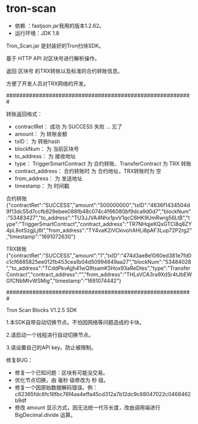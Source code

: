 # tron-scan

* 依赖 ：fastjson.jar我用的版本1.2.62。
* 运行环境：JDK 1.8

Tron_Scan.jar 是封装好的Tron扫块SDK。

基于 HTTP API 对区块号进行解析操作。

返回 区块号 的TRX转账以及标准的合约转账信息。

方便了开发人员对TRX网络的开发。

#########################################################

转账返回格式：

* contractRet：	成功 为 SUCCESS   失败 ...  忘了
* amount：	为 转账金额
* txID：	为 转账hash
* blockNum：	为 当前区块号
* to_address：	为 接收地址
* type：	TriggerSmartContract 为 合约转账、TransferContract 为 TRX 转账
* contract_address： 合约转账时 为 合约地址，TRX转账时为 空
* from_address：	为 发送地址
* timestamp：	为 时间戳


合约转账
		{"contractRet":"SUCCESS","amount":"500000000","txID":"4636f1434504d9f13dc55d7ccfb829ebee088fb48c074c4f66080bf9dca9d0d7","blockNum":"53483427","to_address":"TU3JJVA4Nhx1pvV1qcC6HK9UmRwrg56LtB","type":"TriggerSmartContract","contract_address":"TR7NHqjeKQxGTCi8q8ZY4pL8otSzgjLj6t","from_address":"TY4vaK2iVCkivohAHLi8pAF3Lup72P2rg2","timestamp":"1691072630"}


TRX转账
		{"contractRet":"SUCCESS","amount":"1","txID":"474d3ae8e1060ed381e7fd0c1cf6885825ee012fb453cea1b04d50994849aa27","blockNum":"53484028","to_address":"TCddPkvAjjh41wQ9tsamK5Hox93aReDtes","type":"TransferContract","contract_address":"","from_address":"THLsVCA3ra9XdSr4tJbEWGfCNbMtvWSMig","timestamp":"1691074442"}

#########################################################

Tron Scan Blocks V1.2.5  SDK

1.本SDK自带自动切换节点。不怕因网络等问题造成的卡块。

2.请启动一个线程进行自动切换节点。

3.请设置自己的API key。防止被限制。

修复BUG：

*  修复一个已知问题：区块有可能没交易。
*  优化节点切换，由 毫秒 级修改为 秒 级。
*  修复一个因原始数据解码错误。例：c82365fdc6fc16fbc76f4aa4effa45cd312a7b12dc9c88047022c0468462b9df
*  修改 amount 显示方式，因无法统一代币长度，改由调用端进行 BigDecimal.divide 运算。
